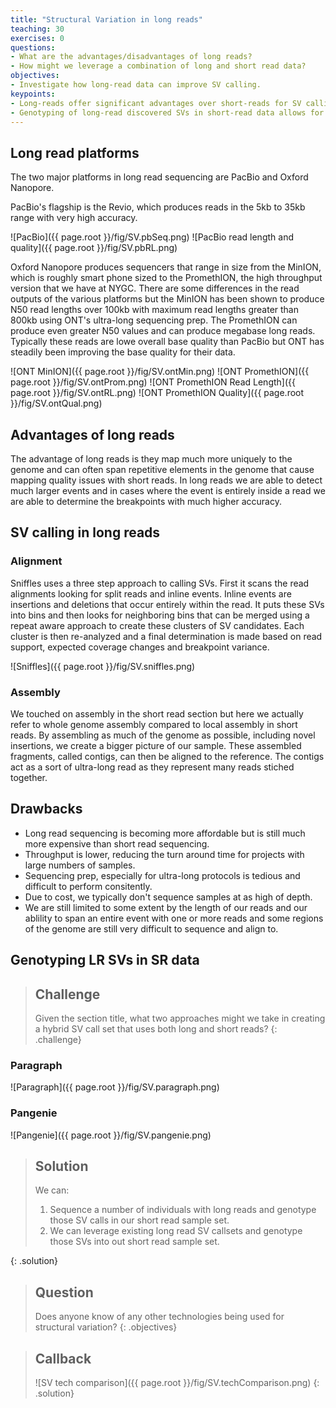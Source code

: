 ```yaml
---
title: "Structural Variation in long reads"
teaching: 30
exercises: 0
questions:
- What are the advantages/disadvantages of long reads?
- How might we leverage a combination of long and short read data?
objectives:
- Investigate how long-read data can improve SV calling.
keypoints:
- Long-reads offer significant advantages over short-reads for SV calling.
- Genotyping of long-read discovered SVs in short-read data allows for some scalability.
---
```


## Long read platforms

The two major platforms in long read sequencing are PacBio and Oxford Nanopore. 

PacBio's flagship is the Revio, which produces reads in the 5kb to 35kb range with very high accuracy.


![PacBio]({{ page.root }}/fig/SV.pbSeq.png)
![PacBio read length and quality]({{ page.root }}/fig/SV.pbRL.png)

Oxford Nanopore produces sequencers that range in size from the MinION, which is roughly smart
phone sized to the PromethION, the high throughput version that we have at NYGC. There are some
differences in the read outputs of the various platforms but the MinION has been shown to produce 
N50 read lengths over 100kb with maximum read lengths greater than 800kb using ONT's ultra-long
sequencing prep. The PromethION can produce even greater N50 values and can produce megabase long
reads. Typically these reads are lowe overall base quality than PacBio but ONT has steadily been
improving the base quality for their data.

![ONT MinION]({{ page.root }}/fig/SV.ontMin.png)
![ONT PromethION]({{ page.root }}/fig/SV.ontProm.png)
![ONT PromethION Read Length]({{ page.root }}/fig/SV.ontRL.png)
![ONT PromethION Quality]({{ page.root }}/fig/SV.ontQual.png)


## Advantages of long reads

The advantage of long reads is they map much more uniquely to the genome and can often span
repetitive elements in the genome that cause mapping quality issues with short reads. In long 
reads we are able to detect much larger events and in cases where the event is entirely inside
a read we are able to determine the breakpoints with much higher accuracy.

## SV calling in long reads

### Alignment

Sniffles uses a three step approach to calling SVs. First it scans the read alignments looking for
split reads and inline events. Inline events are insertions and deletions that occur entirely within
the read. It puts these SVs into bins and then looks for neighboring bins that can be merged using a
repeat aware approach to create these clusters of SV candidates. Each cluster is then re-analyzed 
and a final determination is made based on read support, expected coverage changes and breakpoint
variance.

![Sniffles]({{ page.root }}/fig/SV.sniffles.png)

### Assembly

We touched on assembly in the short read section but here we actually refer to whole genome
assembly compared to local assembly in short reads. By assembling as much of the genome as 
possible, including novel insertions, we create a bigger picture of our sample. These assembled
fragments, called contigs, can then be aligned to the reference. The contigs act as a sort of
ultra-long read as they represent many reads stiched together.

## Drawbacks

* Long read sequencing is becoming more affordable but is still much more expensive than short read
  sequencing.
* Throughput is lower, reducing the turn around time for projects with large numbers of samples.
* Sequencing prep, especially for ultra-long protocols is tedious and difficult to perform 
  consitently.
* Due to cost, we typically don't sequence samples at as high of depth.
* We are still limited to some extent by the length of our reads and our ablility to span an entire 
  event with one or more reads and some regions of the genome are still very difficult to sequence 
  and align to.

## Genotyping LR SVs in SR data

> ## Challenge
>
> Given the section title, what two approaches might we take in creating a hybrid SV call set
> that uses both long and short reads?
{: .challenge}

### Paragraph
![Paragraph]({{ page.root }}/fig/SV.paragraph.png)

### Pangenie

![Pangenie]({{ page.root }}/fig/SV.pangenie.png)

> ## Solution
> 
> We can:
> 1. Sequence a number of individuals with long reads and genotype those SV calls in our short
>    read sample set.
> 2. We can leverage existing long read SV callsets and genotype those SVs into out short read
>    sample set.
>
{: .solution}

> ## Question
> Does anyone know of any other technologies being used for structural variation?
{: .objectives}

> ## Callback
>
> ![SV tech comparison]({{ page.root }}/fig/SV.techComparison.png)
{: .solution}
